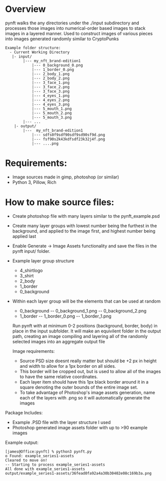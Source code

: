 # Overview

pynft walks the any directories under the ./input subdirectory and processes 
those images into numerical-order based images to stack images in a layered manner.
Used to construct images of various pieces into images generated randomly similar to CryptoPunks 

```
Example folder structure:
  - Current Working Directory
   |- input/
        |--- my_nft_brand-edition1
            |--- 0_background_0.png
            |--- 1_border_0.png
            |--- 2_body_1.png
            |--- 2_body_2.png
            |--- 3_face_1.png
            |--- 3_face_2.png
            |--- 3_face_3.png
            |--- 4_eyes_1.png
            |--- 4_eyes_2.png
            |--- 4_eyes_3.png
            |--- 5_mouth_1.png
            |--- 5_mouth_2.png
            |--- 5_mouth_3.png
        |--- ...
    |- output/
        |---  my_nft_brand-edition1
            |--- sdfs0f9sdf90sdf9sd90sf9d.png
            |--- fsf90s2k43kdfsdf23k32j4f.png
            |--- ....png
```

# Requirements:
- Image sources made in gimp, photoshop (or similar)
- Python 3, Pillow, Rich

# How to make source files:
- Create photoshop file with many layers similar to the pynft_example.psd
- Create many layer groups with lowest number being the furthest in the background, and applied to the image first, and highest number being applied last
- Enable Generate -> Image Assets functionality and save the files in the pynft input/ folder.
- Example layer group structure
  - 4_shirtlogo
  - 3_shirt
  - 2_body
  - 1_border
  - 0_background
- Within each layer group will be the elements that can be used at random
  - 0_background
  -- 0_background_1.png
  -- 0_background_2.png
  - 1_border
  -- 1_border_0.png
  -- 1_border_1.png

  Run pynft with at minimum 0-2 positions (background, border, body) in place in the input subfolder. It will make an equivilent folder in the output path, creating an image compiling and layering all of the randomly selected images into an aggregate output file

  Image requirements:
  - Source PSD size doesnt really matter but should be +2 px in height and width to allow for a 1px border on all sides. 
  - This border will be cropped out, but is used to allow all of the images to have the same relative coordinates. 
  - Each layer item should have this 1px black border around it in a square denoting the outer bounds of the entire image set.
  - To take advantage of Photoshop's image assets generation, name each of the layers with .png so it will automatically generate the images 
  
Package Includes:
 - Example .PSD file with the layer structure I used
 - Photoshop generated image assets folder with up to >90 example images

Example output:

```
[james@Office:pynft] % python3 pynft.py
o Found: example_series1-assets
Cleared to move on!
-- Starting to process example_series1-assets
All done with example_series1-assets
output/example_series1-assets/36fead0fa92a4a30b30402e08c169b3a.png
```
